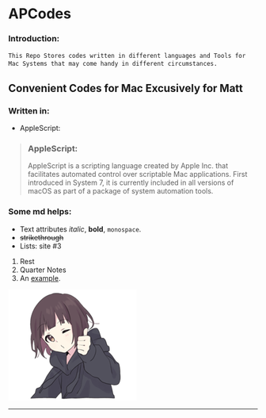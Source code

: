 # **APCodes**
### Introduction:

    This Repo Stores codes written in different languages and Tools for Mac Systems that may come handy in different circumstances.

**Convenient Codes for Mac Excusively for Matt**
-------

### Written in:

- AppleScript:

> ### **AppleScript:**
> AppleScript is a scripting language created by Apple Inc. that facilitates automated control over scriptable Mac applications. First introduced in System 7, it is currently included in all versions of macOS as part of a package of system automation tools. 

### Some md helps:

* Text attributes _italic_, **bold**, `monospace`.
* ~~strikethrough~~
* Lists: site #3
1. Rest
2. Quarter Notes
3. An [example](http://example.com).

![Image](Resources/Menhera.png "icon")

---
